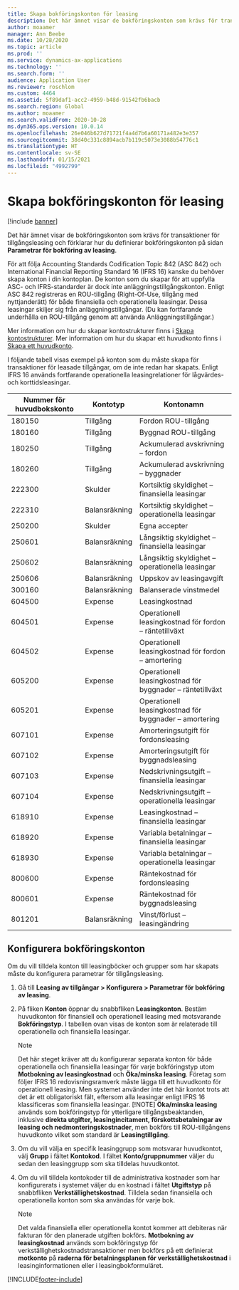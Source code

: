 ```yaml
---
title: Skapa bokföringskonton för leasing
description: Det här ämnet visar de bokföringskonton som krävs för transaktioner för tillgångsleasing och förklarar hur du definierar bokföringskonton på sidan för Parametrar för bokföring av leasing.
author: moaamer
manager: Ann Beebe
ms.date: 10/28/2020
ms.topic: article
ms.prod: ''
ms.service: dynamics-ax-applications
ms.technology: ''
ms.search.form: ''
audience: Application User
ms.reviewer: roschlom
ms.custom: 4464
ms.assetid: 5f89daf1-acc2-4959-b48d-91542fb6bacb
ms.search.region: Global
ms.author: moaamer
ms.search.validFrom: 2020-10-28
ms.dyn365.ops.version: 10.0.14
ms.openlocfilehash: 26e046b627d71721f4a4d7b6a60171a482e3e357
ms.sourcegitcommit: 38d40c331c8894acb7b119c5073e3088b54776c1
ms.translationtype: HT
ms.contentlocale: sv-SE
ms.lasthandoff: 01/15/2021
ms.locfileid: "4992799"
---
```

# <a name="set-up-lease-posting-accounts"></a>Skapa bokföringskonton för leasing

[!include [banner](../includes/banner.md)]

Det här ämnet visar de bokföringskonton som krävs för transaktioner för tillgångsleasing och förklarar hur du definierar bokföringskonton på sidan **Parametrar för bokföring av leasing**.

För att följa Accounting Standards Codification Topic 842 (ASC 842) och International Financial Reporting Standard 16 (IFRS 16) kanske du behöver skapa konton i din kontoplan. De konton som du skapar för att uppfylla ASC- och IFRS-standarder är dock inte anläggningstillgångskonton. Enligt ASC 842 registreras en ROU-tillgång (Right-Of-Use, tillgång med nyttjanderätt) för både finansiella och operationella leasingar. Dessa leasingar skiljer sig från anläggningstillgångar. (Du kan fortfarande underhålla en ROU-tillgång genom att använda Anläggningstillgångar.)

Mer information om hur du skapar kontostrukturer finns i [Skapa kontostrukturer](../general-ledger/tasks/create-account-structures.md). Mer information om hur du skapar ett huvudkonto finns i [Skapa ett huvudkonto](../general-ledger/tasks/create-main-account.md).

I följande tabell visas exempel på konton som du måste skapa för transaktioner för leasade tillgångar, om de inte redan har skapats. Enligt IFRS 16 används fortfarande operationella leasingrelationer för lågvärdes- och korttidsleasingar.

| Nummer för huvudbokskonto | Kontotyp  | Kontonamn                                          |
|-----------------------|---------------|-------------------------------------------------------|
| 180150                | Tillgång         | Fordon ROU-tillgång                                     |
| 180160                | Tillgång         | Byggnad ROU-tillgång                                    |
| 180250                | Tillgång         | Ackumulerad avskrivning – fordon                   |
| 180260                | Tillgång         | Ackumulerad avskrivning – byggnader                  |
| 222300                | Skulder     | Kortsiktig skyldighet – finansiella leasingar                |
| 222310                | Balansräkning | Kortsiktig skyldighet – operationella leasingar              |
| 250200                | Skulder     | Egna accepter                                         |
| 250601                | Balansräkning | Långsiktig skyldighet – finansiella leasingar                 |
| 250602                | Balansräkning | Långsiktig skyldighet – operationella leasingar               |
| 250606                | Balansräkning | Uppskov av leasingavgift                                         |
| 300160                | Balansräkning | Balanserade vinstmedel                                     |
| 604500                | Expense       | Leasingkostnad                                         |
| 604501                | Expense       | Operationell leasingkostnad för fordon – räntetillväxt  |
| 604502                | Expense       | Operationell leasingkostnad för fordon – amortering        |
| 605200                | Expense       | Operationell leasingkostnad för byggnader – räntetillväxt |
| 605201                | Expense       | Operationell leasingkostnad för byggnader – amortering       |
| 607101                | Expense       | Amorteringsutgift för fordonsleasing                    |
| 607102                | Expense       | Amorteringsutgift för byggnadsleasing                   |
| 607103                | Expense       | Nedskrivningsutgift – finansiella leasingar                   |
| 607104                | Expense       | Nedskrivningsutgift – operationella leasingar                 |
| 618910                | Expense       | Leasingkostnad – finansiella leasingar                        |
| 618920                | Expense       | Variabla betalningar – finansiella leasingar                    |
| 618930                | Expense       | Variabla betalningar – operationella leasingar                  |
| 800600                | Expense       | Räntekostnad för fordonsleasing                        |
| 800601                | Expense       | Räntekostnad för byggnadsleasing                       |
| 801201                | Balansräkning | Vinst/förlust – leasingändring                      |

## <a name="configure-posting-accounts"></a>Konfigurera bokföringskonton

Om du vill tilldela konton till leasingböcker och grupper som har skapats måste du konfigurera parametrar för tillgångsleasing.

1. Gå till **Leasing av tillgångar \> Konfigurera \> Parametrar för bokföring av leasing**.
2. På fliken **Konton** öppnar du snabbfliken **Leasingkonton**. Bestäm huvudkonton för finansiell och operationell leasing med motsvarande **Bokföringstyp**. I tabellen ovan visas de konton som är relaterade till operationella och finansiella leasingar.

    > [!NOTE]
    > Det här steget kräver att du konfigurerar separata konton för både operationella och finansiella leasingar för varje bokföringstyp utom **Motbokning av leasingkostnad** och **Öka/minska leasing**. Företag som följer IFRS 16 redovisningsramverk måste lägga till ett huvudkonto för operationell leasing. Men systemet använder inte det här kontot trots att det är ett obligatoriskt fält, eftersom alla leasingar enligt IFRS 16 klassificeras som finansiella leasingar.
    >[!NOTE]
    > **Öka/minska leasing** används som bokföringstyp för ytterligare tillgångsbeaktanden, inklusive **direkta utgifter, leasingincitament, förskottsbetalningar av leasing och nedmonteringskostnader**, men bokförs till ROU-tillgångens huvudkonto vilket som standard är **Leasingtillgång**.        
    
3. Om du vill välja en specifik leasinggrupp som motsvarar huvudkontot, välj **Grupp** i fältet **Kontokod**. I fältet **Konto/gruppnummer** väljer du sedan den leasinggrupp som ska tilldelas huvudkontot.
4. Om du vill tilldela kontokoder till de administrativa kostnader som har konfigurerats i systemet väljer du en kostnad i fältet **Utgiftstyp** på snabbfliken **Verkställighetskostnad**. Tilldela sedan finansiella och operationella konton som ska användas för varje bok.

    > [!NOTE]
    > Det valda finansiella eller operationella kontot kommer att debiteras när fakturan för den planerade utgiften bokförs.
    > **Motbokning av leasingkostnad** används som bokföringstyp för verkställighetskostnadstransaktioner men bokförs på ett definierat **motkonto** på **raderna för betalningsplanen för verkställighetskostnad** i leasinginformationen eller i leasingbokformuläret.   


[!INCLUDE[footer-include](../../includes/footer-banner.md)]